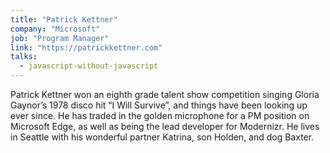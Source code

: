 ```yaml
---
title: "Patrick Kettner"
company: "Microsoft"
job: "Program Manager"
link: "https://patrickkettner.com"
talks:
  - javascript-without-javascript
---
```


Patrick Kettner won an eighth grade talent show competition singing Gloria Gaynor’s 1978 disco hit “I Will Survive”, and things have been looking up ever since. He has traded in the golden microphone for a PM position on Microsoft Edge, as well as being the lead developer for Modernizr. He lives in Seattle with his wonderful partner Katrina, son Holden, and dog Baxter.
